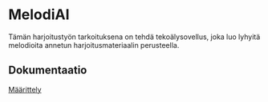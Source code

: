 # MelodiAI

Tämän harjoitustyön tarkoituksena on tehdä tekoälysovellus, joka luo lyhyitä melodioita annetun harjoitusmateriaalin perusteella.

## Dokumentaatio

[Määrittely](https://github.com/Uhinho/tiralab/blob/master/dokumentaatio/maarittelydokumentti.md)

